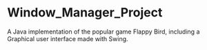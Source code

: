 # Window_Manager_Project
 
A Java implementation of the popular game Flappy Bird, including a Graphical user interface made with Swing.
